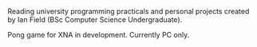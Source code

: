 Reading university programming practicals and personal projects created by Ian Field (BSc Computer Science Undergraduate).

Pong game for XNA in development. Currently PC only.